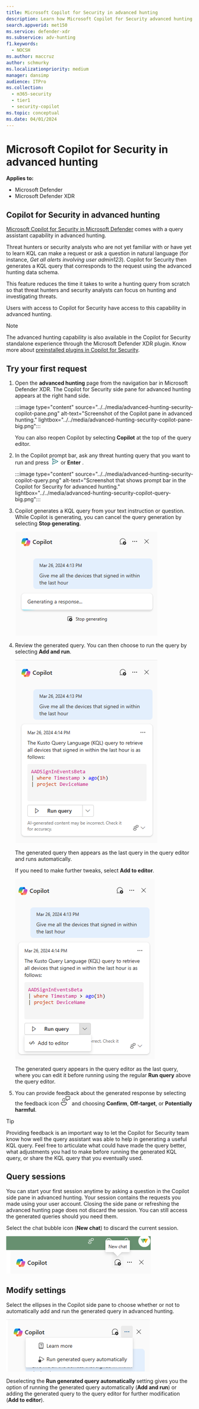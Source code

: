 ```yaml
---
title: Microsoft Copilot for Security in advanced hunting
description: Learn how Microsoft Copilot for Security advanced hunting (NL2KQL) plugin can generate a KQL query for you.
search.appverid: met150
ms.service: defender-xdr
ms.subservice: adv-hunting
f1.keywords:
  - NOCSH
ms.author: maccruz
author: schmurky
ms.localizationpriority: medium
manager: dansimp
audience: ITPro
ms.collection:
  - m365-security
  - tier1
  - security-copilot
ms.topic: conceptual
ms.date: 04/01/2024
---
```


# Microsoft Copilot for Security in advanced hunting


**Applies to:**

- Microsoft Defender
- Microsoft Defender XDR

## Copilot for Security in advanced hunting

[Microsoft Copilot for Security in Microsoft Defender](security-copilot-in-microsoft-365-defender.md) comes with a query assistant capability in advanced hunting. 

Threat hunters or security analysts who are not yet familiar with or have yet to learn KQL can make a request or ask a question in natural language (for instance, *Get all alerts involving user admin123*). Copilot for Security then generates a KQL query that corresponds to the request using the advanced hunting data schema.

This feature reduces the time  it takes to write a hunting query from scratch so that threat hunters and security analysts can focus on hunting and investigating threats.

Users with access to Copilot for Security have access to this capability in advanced hunting.

> [!NOTE]
> The advanced hunting capability is also available in the Copilot for Security standalone experience through the Microsoft Defender XDR plugin. Know more about [preinstalled plugins in Copilot for Security](/security-copilot/manage-plugins#preinstalled-plugins).

## Try your first request

1. Open the **advanced hunting** page from the navigation bar in Microsoft Defender XDR. The Copilot for Security side pane for advanced hunting appears at the right hand side.

    :::image type="content" source="../../media/advanced-hunting-security-copilot-pane.png" alt-text="Screenshot of the Copilot pane in advanced hunting." lightbox="../../media/advanced-hunting-security-copilot-pane-big.png":::
    
    You can also reopen Copilot by selecting **Copilot** at the top of the query editor.
1. In the Copilot prompt bar, ask any threat hunting query that you want to run and press ![Send icon](../../media/Send.png) or **Enter** .

    :::image type="content" source="../../media/advanced-hunting-security-copilot-query.png" alt-text="Screenshot that shows prompt bar in the Copilot for Security for advanced hunting." lightbox="../../media/advanced-hunting-security-copilot-query-big.png":::
       
1. Copilot generates a KQL query from your text instruction or question. While Copilot is generating, you can cancel the query generation by selecting **Stop generating**.

    ![Screenshot of Copilot for Security in advanced hunting generating a response.](../../media/advanced-hunting-security-copilot-generate.png)  

 
1. Review the generated query. You can then choose to run the query by selecting **Add and run**. 

   ![Screenshot of Copilot button showing Add the query to query editor and run.](../../media/advanced-hunting-security-copilot-run-query.png) 

    The generated query then appears as the last query in the query editor and runs automatically. 

    If you need to make further tweaks, select **Add to editor**. 

   ![Screenshot of Copilot for Security in advanced hunting showing the Add to editor option.](../../media/advanced-hunting-security-copilot-add-editor.png)

    The generated query appears in the query editor as the last query, where you can edit it before running using the regular **Run query** above the query editor.

   
1. You can provide feedback about the generated response by selecting the feedback icon ![Screenshot of feedback icon](../../media/advanced-hunting-security-copilot-feedback-icon.png) and choosing  **Confirm**, **Off-target**, or **Potentially harmful**.


> [!TIP]
> Providing feedback is an important way to let the Copilot for Security team know how well the query assistant was able to help in generating a useful KQL query. Feel free to articulate what could have made the query better, what adjustments you had to make before running the generated KQL query, or share the KQL query that you eventually used. 

## Query sessions

You can start your first session anytime by asking a question in the Copilot side pane in advanced hunting. Your session contains the requests you made using your user account. Closing the side pane or refreshing the advanced hunting page does not discard the session. You can still access the generated queries should you need them. 

Select the chat bubble icon (**New chat**) to discard the current session. 

   ![Screenshot of Copilot for Security in advanced hunting showing the new chat icon.](../../media/advanced-hunting-security-copilot-clear-session.png)     

## Modify settings

Select the ellipses in the Copilot side pane to choose whether or not to automatically add and run the generated query in advanced hunting. 

   ![Screenshot of Copilot for Security in advanced hunting showing the settings ellipses icon.](../../media/advanced-hunting-security-copilot-settings.png)     

Deselecting the **Run generated query automatically** setting gives you the option of running the generated query automatically (**Add and run**) or adding the generated query to the query editor for further modification (**Add to editor**). 
